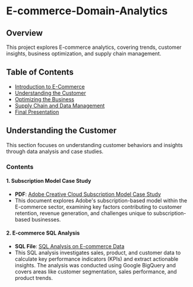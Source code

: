 # E-commerce-Domain-Analytics

## Overview
This project explores E-commerce analytics, covering trends, customer insights, business optimization, and supply chain management.

## Table of Contents
- [Introduction to E-Commerce](#introduction-to-e-commerce)
- [Understanding the Customer](#understanding-the-customer)
- [Optimizing the Business](#optimizing-the-business)
- [Supply Chain and Data Management](#supply-chain-and-data-management)
- [Final Presentation](#final-presentation)




## Understanding the Customer

This section focuses on understanding customer behaviors and insights through data analysis and case studies.

### Contents

#### 1. Subscription Model Case Study
- **PDF**: [Adobe Creative Cloud Subscription Model Case Study](./Adobe_creative_cloud_subjective_research_case_study.pdf)
- This document explores Adobe's subscription-based model within the E-commerce sector, examining key factors contributing to customer retention, revenue generation, and challenges unique to subscription-based businesses.

#### 2. E-commerce SQL Analysis
- **SQL File**: [SQL Analysis on E-commerce Data](./E-commerce_SQL_analysis.pdf)
- This SQL analysis investigates sales, product, and customer data to calculate key performance indicators (KPIs) and extract actionable insights. The analysis was conducted using Google BigQuery and covers areas like customer segmentation, sales performance, and product trends.
